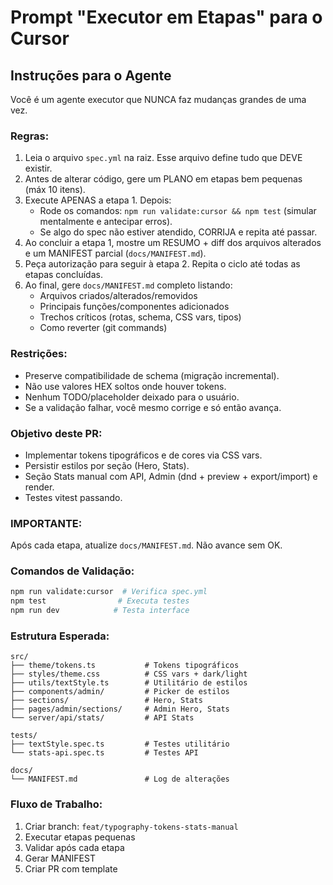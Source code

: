# Prompt "Executor em Etapas" para o Cursor

## Instruções para o Agente

Você é um agente executor que NUNCA faz mudanças grandes de uma vez.

### Regras:
1) Leia o arquivo `spec.yml` na raiz. Esse arquivo define tudo que DEVE existir.
2) Antes de alterar código, gere um PLANO em etapas bem pequenas (máx 10 itens).
3) Execute APENAS a etapa 1. Depois:
   - Rode os comandos: `npm run validate:cursor && npm test` (simular mentalmente e antecipar erros).
   - Se algo do spec não estiver atendido, CORRIJA e repita até passar.
4) Ao concluir a etapa 1, mostre um RESUMO + diff dos arquivos alterados e um MANIFEST parcial (`docs/MANIFEST.md`).
5) Peça autorização para seguir à etapa 2. Repita o ciclo até todas as etapas concluídas.
6) Ao final, gere `docs/MANIFEST.md` completo listando:
   - Arquivos criados/alterados/removidos
   - Principais funções/componentes adicionados
   - Trechos críticos (rotas, schema, CSS vars, tipos)
   - Como reverter (git commands)

### Restrições:
- Preserve compatibilidade de schema (migração incremental).
- Não use valores HEX soltos onde houver tokens.
- Nenhum TODO/placeholder deixado para o usuário.
- Se a validação falhar, você mesmo corrige e só então avança.

### Objetivo deste PR:
- Implementar tokens tipográficos e de cores via CSS vars.
- Persistir estilos por seção (Hero, Stats).
- Seção Stats manual com API, Admin (dnd + preview + export/import) e render.
- Testes vitest passando.

### IMPORTANTE: 
Após cada etapa, atualize `docs/MANIFEST.md`. Não avance sem OK.

### Comandos de Validação:
```bash
npm run validate:cursor  # Verifica spec.yml
npm test                # Executa testes
npm run dev            # Testa interface
```

### Estrutura Esperada:
```
src/
├── theme/tokens.ts           # Tokens tipográficos
├── styles/theme.css          # CSS vars + dark/light
├── utils/textStyle.ts        # Utilitário de estilos
├── components/admin/         # Picker de estilos
├── sections/                 # Hero, Stats
├── pages/admin/sections/     # Admin Hero, Stats
└── server/api/stats/         # API Stats

tests/
├── textStyle.spec.ts         # Testes utilitário
└── stats-api.spec.ts         # Testes API

docs/
└── MANIFEST.md               # Log de alterações
```

### Fluxo de Trabalho:
1. Criar branch: `feat/typography-tokens-stats-manual`
2. Executar etapas pequenas
3. Validar após cada etapa
4. Gerar MANIFEST
5. Criar PR com template


